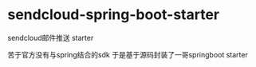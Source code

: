# sendcloud-spring-boot-starter
sendcloud邮件推送 starter

苦于官方没有与spring结合的sdk 于是基于源码封装了一哥springboot starter
